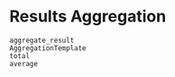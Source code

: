 Results Aggregation
===================

```@docs
aggregate_result
AggregationTemplate
total
average
```